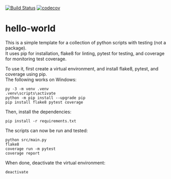 [![Build Status](https://github.com/jfhbuist/hello-world/actions/workflows/CI.yml/badge.svg?event=push)](https://github.com/jfhbuist/hello-world/actions)
[![codecov](https://codecov.io/gh/jfhbuist/hello-world/branch/master/graph/badge.svg?token=JKZUS5AVBP)](https://codecov.io/gh/jfhbuist/hello-world)

# hello-world

This is a simple template for a collection of python scripts with testing (not a package).  
It uses pip for installation, flake8 for linting, pytest for testing, and coverage for monitoring test coverage.

To use it, first create a virtual environment, and install flake8, pytest, and coverage using pip.  
The following works on Windows: 
```
py -3 -m venv .venv
.venv\scripts\activate
python -m pip install --upgrade pip
pip install flake8 pytest coverage
```

Then, install the dependencies:
```
pip install -r requirements.txt
```

The scripts can now be run and tested:
```
python src/main.py
flake8
coverage run -m pytest
coverage report
```

When done, deactivate the virtual environment:
```
deactivate
```
